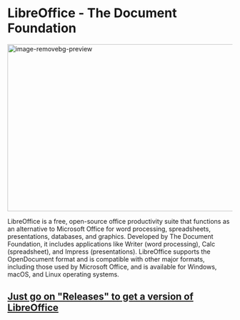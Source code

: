 # LibreOffice - The Document Foundation
<img width="666" height="375" alt="image-removebg-preview" src="https://github.com/user-attachments/assets/c094af51-8e83-4da7-b536-ad0603a573f9" />

LibreOffice is a free, open-source office productivity suite that functions as an alternative to Microsoft Office for word processing, spreadsheets, presentations, databases, and graphics. Developed by The Document Foundation, it includes applications like Writer (word processing), Calc (spreadsheet), and Impress (presentations). LibreOffice supports the OpenDocument format and is compatible with other major formats, including those used by Microsoft Office, and is available for Windows, macOS, and Linux operating systems.

## [Just go on "Releases" to get a version of LibreOffice](https://github.com/LibreOffice/releases/)
